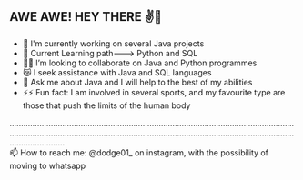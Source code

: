 ## AWE AWE! HEY THERE ✌️👋



- 🔭 I'm currently working on several Java projects
- 🌱 Current Learning path---> Python and SQL
- 🤜🤛 I’m looking to collaborate on Java and Python programmes
- 😿 I seek assistance with Java and SQL languages
- 💬 Ask me about Java and I will help to the best of my abilities
- ⚡⚡ Fun fact: I am involved in several sports,  and my favourite type are those that push the limits of the human body


................................................................................................................................................................................................................................................................................     
   📫 How to reach me: @dodge01_ on instagram, with the possibility of moving to whatsapp 

